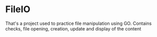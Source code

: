 # FileIO

That's a project used to practice file manipulation using GO. Contains checks, file opening, creation, update and display of the content
